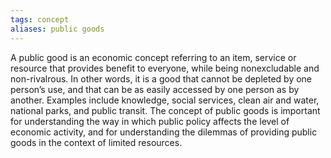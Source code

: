 ```yaml
---
tags: concept
aliases: public goods
---
```


A public good is an economic concept referring to an item, service or resource that provides benefit to everyone, while being nonexcludable and non-rivalrous. In other words, it is a good that cannot be depleted by one person’s use, and that can be as easily accessed by one person as by another. Examples include knowledge, social services, clean air and water, national parks, and public transit. The concept of public goods is important for understanding the way in which public policy affects the level of economic activity, and for understanding the dilemmas of providing public goods in the context of limited resources.